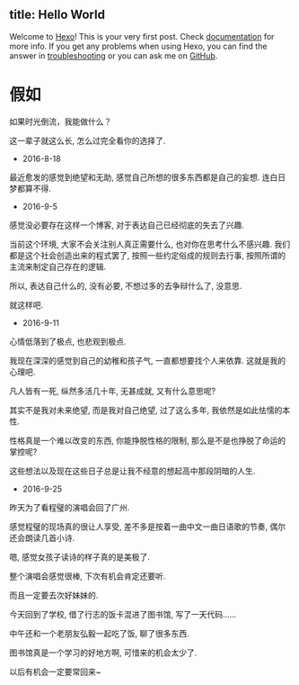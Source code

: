 title: Hello World
---
Welcome to [Hexo](http://hexo.io/)! This is your very first post. Check [documentation](http://hexo.io/docs/) for more info. If you get any problems when using Hexo, you can find the answer in [troubleshooting](http://hexo.io/docs/troubleshooting.html) or you can ask me on [GitHub](https://github.com/hexojs/hexo/issues).

# 假如
如果时光倒流，我能做什么？

这一辈子就这么长, 怎么过完全看你的选择了.
<!--more-->

- 2016-8-18

最近愈发的感觉到绝望和无助, 感觉自己所想的很多东西都是自己的妄想. 连白日梦都算不得.

- 2016-9-5

感觉没必要存在这样一个博客, 对于表达自己已经彻底的失去了兴趣.

当前这个环境, 大家不会关注别人真正需要什么, 也对你在思考什么不感兴趣. 我们都是这个社会创造出来的程式罢了, 按照一些约定俗成的规则去行事, 按照所谓的主流来制定自己存在的逻辑.

所以, 表达自己什么的, 没有必要, 不想过多的去争辩什么了, 没意思.

就这样吧.

- 2016-9-11

心情低落到了极点, 也悲观到极点.

我现在深深的感觉到自己的幼稚和孩子气, 一直都想要找个人来依靠. 这就是我的心理吧.

凡人皆有一死, 纵然多活几十年, 无甚成就, 又有什么意思呢?

其实不是我对未来绝望, 而是我对自己绝望, 过了这么多年, 我依然是如此怯懦的本性.

性格真是一个难以改变的东西, 你能挣脱性格的限制, 那么是不是也挣脱了命运的掌控呢?

这些想法以及现在这些日子总是让我不经意的想起高中那段阴暗的人生.

- 2016-9-25

昨天为了看程璧的演唱会回了广州.

感觉程璧的现场真的很让人享受, 差不多是按着一曲中文一曲日语歌的节奏, 偶尔还会朗读几首小诗.

嗯, 感觉女孩子读诗的样子真的是美极了.

整个演唱会感觉很棒, 下次有机会肯定还要听.

而且一定要去次好妹妹的.

今天回到了学校, 借了行志的饭卡混进了图书馆, 写了一天代码......

中午还和一个老朋友弘毅一起吃了饭, 聊了很多东西.

图书馆真是一个学习的好地方啊, 可惜来的机会太少了.

以后有机会一定要常回来~
